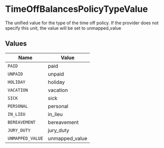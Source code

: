 # TimeOffBalancesPolicyTypeValue

The unified value for the type of the time off policy. If the provider does not specify this unit, the value will be set to unmapped_value


## Values

| Name             | Value            |
| ---------------- | ---------------- |
| `PAID`           | paid             |
| `UNPAID`         | unpaid           |
| `HOLIDAY`        | holiday          |
| `VACATION`       | vacation         |
| `SICK`           | sick             |
| `PERSONAL`       | personal         |
| `IN_LIEU`        | in_lieu          |
| `BEREAVEMENT`    | bereavement      |
| `JURY_DUTY`      | jury_duty        |
| `UNMAPPED_VALUE` | unmapped_value   |